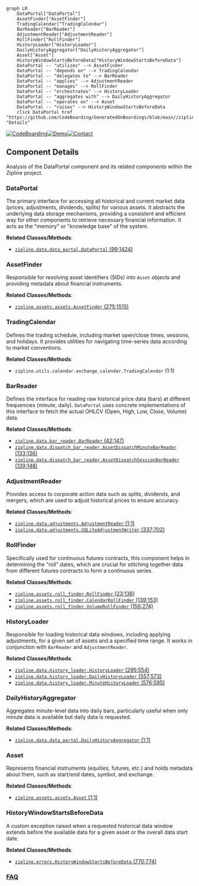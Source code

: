 ```mermaid
graph LR
    DataPortal["DataPortal"]
    AssetFinder["AssetFinder"]
    TradingCalendar["TradingCalendar"]
    BarReader["BarReader"]
    AdjustmentReader["AdjustmentReader"]
    RollFinder["RollFinder"]
    HistoryLoader["HistoryLoader"]
    DailyHistoryAggregator["DailyHistoryAggregator"]
    Asset["Asset"]
    HistoryWindowStartsBeforeData["HistoryWindowStartsBeforeData"]
    DataPortal -- "utilizes" --> AssetFinder
    DataPortal -- "depends on" --> TradingCalendar
    DataPortal -- "delegates to" --> BarReader
    DataPortal -- "applies" --> AdjustmentReader
    DataPortal -- "manages" --> RollFinder
    DataPortal -- "orchestrates" --> HistoryLoader
    DataPortal -- "aggregates with" --> DailyHistoryAggregator
    DataPortal -- "operates on" --> Asset
    DataPortal -- "raises" --> HistoryWindowStartsBeforeData
    click DataPortal href "https://github.com/CodeBoarding/GeneratedOnBoardings/blob/main//zipline/DataPortal.md" "Details"
```
[![CodeBoarding](https://img.shields.io/badge/Generated%20by-CodeBoarding-9cf?style=flat-square)](https://github.com/CodeBoarding/GeneratedOnBoardings)[![Demo](https://img.shields.io/badge/Try%20our-Demo-blue?style=flat-square)](https://www.codeboarding.org/demo)[![Contact](https://img.shields.io/badge/Contact%20us%20-%20contact@codeboarding.org-lightgrey?style=flat-square)](mailto:contact@codeboarding.org)

## Component Details

Analysis of the DataPortal component and its related components within the Zipline project.

### DataPortal
The primary interface for accessing all historical and current market data (prices, adjustments, dividends, splits) for various assets. It abstracts the underlying data storage mechanisms, providing a consistent and efficient way for other components to retrieve necessary financial information. It acts as the "memory" or "knowledge base" of the system.


**Related Classes/Methods**:

- <a href="https://github.com/quantopian/zipline/blob/master/zipline/data/data_portal.py#L99-L1424" target="_blank" rel="noopener noreferrer">`zipline.data.data_portal.DataPortal` (99:1424)</a>


### AssetFinder
Responsible for resolving asset identifiers (SIDs) into `Asset` objects and providing metadata about financial instruments.


**Related Classes/Methods**:

- <a href="https://github.com/quantopian/zipline/blob/master/zipline/assets/assets.py#L275-L1515" target="_blank" rel="noopener noreferrer">`zipline.assets.assets.AssetFinder` (275:1515)</a>


### TradingCalendar
Defines the trading schedule, including market open/close times, sessions, and holidays. It provides utilities for navigating time-series data according to market conventions.


**Related Classes/Methods**:

- `zipline.utils.calendar.exchange_calendar.TradingCalendar` (1:1)


### BarReader
Defines the interface for reading raw historical price data (bars) at different frequencies (minute, daily). `DataPortal` uses concrete implementations of this interface to fetch the actual OHLCV (Open, High, Low, Close, Volume) data.


**Related Classes/Methods**:

- <a href="https://github.com/quantopian/zipline/blob/master/zipline/data/bar_reader.py#L42-L147" target="_blank" rel="noopener noreferrer">`zipline.data.bar_reader.BarReader` (42:147)</a>
- <a href="https://github.com/quantopian/zipline/blob/master/zipline/data/dispatch_bar_reader.py#L133-L136" target="_blank" rel="noopener noreferrer">`zipline.data.dispatch_bar_reader.AssetDispatchMinuteBarReader` (133:136)</a>
- <a href="https://github.com/quantopian/zipline/blob/master/zipline/data/dispatch_bar_reader.py#L139-L148" target="_blank" rel="noopener noreferrer">`zipline.data.dispatch_bar_reader.AssetDispatchSessionBarReader` (139:148)</a>


### AdjustmentReader
Provides access to corporate action data such as splits, dividends, and mergers, which are used to adjust historical prices to ensure accuracy.


**Related Classes/Methods**:

- <a href="https://github.com/quantopian/zipline/blob/master/zipline/data/adjustments.py#L1-L1" target="_blank" rel="noopener noreferrer">`zipline.data.adjustments.AdjustmentReader` (1:1)</a>
- <a href="https://github.com/quantopian/zipline/blob/master/zipline/data/adjustments.py#L337-L702" target="_blank" rel="noopener noreferrer">`zipline.data.adjustments.SQLiteAdjustmentWriter` (337:702)</a>


### RollFinder
Specifically used for continuous futures contracts, this component helps in determining the "roll" dates, which are crucial for stitching together data from different futures contracts to form a continuous series.


**Related Classes/Methods**:

- <a href="https://github.com/quantopian/zipline/blob/master/zipline/assets/roll_finder.py#L23-L136" target="_blank" rel="noopener noreferrer">`zipline.assets.roll_finder.RollFinder` (23:136)</a>
- <a href="https://github.com/quantopian/zipline/blob/master/zipline/assets/roll_finder.py#L139-L153" target="_blank" rel="noopener noreferrer">`zipline.assets.roll_finder.CalendarRollFinder` (139:153)</a>
- <a href="https://github.com/quantopian/zipline/blob/master/zipline/assets/roll_finder.py#L156-L274" target="_blank" rel="noopener noreferrer">`zipline.assets.roll_finder.VolumeRollFinder` (156:274)</a>


### HistoryLoader
Responsible for loading historical data windows, including applying adjustments, for a given set of assets and a specified time range. It works in conjunction with `BarReader` and `AdjustmentReader`.


**Related Classes/Methods**:

- <a href="https://github.com/quantopian/zipline/blob/master/zipline/data/history_loader.py#L295-L554" target="_blank" rel="noopener noreferrer">`zipline.data.history_loader.HistoryLoader` (295:554)</a>
- <a href="https://github.com/quantopian/zipline/blob/master/zipline/data/history_loader.py#L557-L573" target="_blank" rel="noopener noreferrer">`zipline.data.history_loader.DailyHistoryLoader` (557:573)</a>
- <a href="https://github.com/quantopian/zipline/blob/master/zipline/data/history_loader.py#L576-L595" target="_blank" rel="noopener noreferrer">`zipline.data.history_loader.MinuteHistoryLoader` (576:595)</a>


### DailyHistoryAggregator
Aggregates minute-level data into daily bars, particularly useful when only minute data is available but daily data is requested.


**Related Classes/Methods**:

- <a href="https://github.com/quantopian/zipline/blob/master/zipline/data/data_portal.py#L1-L1" target="_blank" rel="noopener noreferrer">`zipline.data.data_portal.DailyHistoryAggregator` (1:1)</a>


### Asset
Represents financial instruments (equities, futures, etc.) and holds metadata about them, such as start/end dates, symbol, and exchange.


**Related Classes/Methods**:

- <a href="https://github.com/quantopian/zipline/blob/master/zipline/assets/assets.py#L1-L1" target="_blank" rel="noopener noreferrer">`zipline.assets.assets.Asset` (1:1)</a>


### HistoryWindowStartsBeforeData
A custom exception raised when a requested historical data window extends before the available data for a given asset or the overall data start date.


**Related Classes/Methods**:

- <a href="https://github.com/quantopian/zipline/blob/master/zipline/errors.py#L770-L774" target="_blank" rel="noopener noreferrer">`zipline.errors.HistoryWindowStartsBeforeData` (770:774)</a>




### [FAQ](https://github.com/CodeBoarding/GeneratedOnBoardings/tree/main?tab=readme-ov-file#faq)
